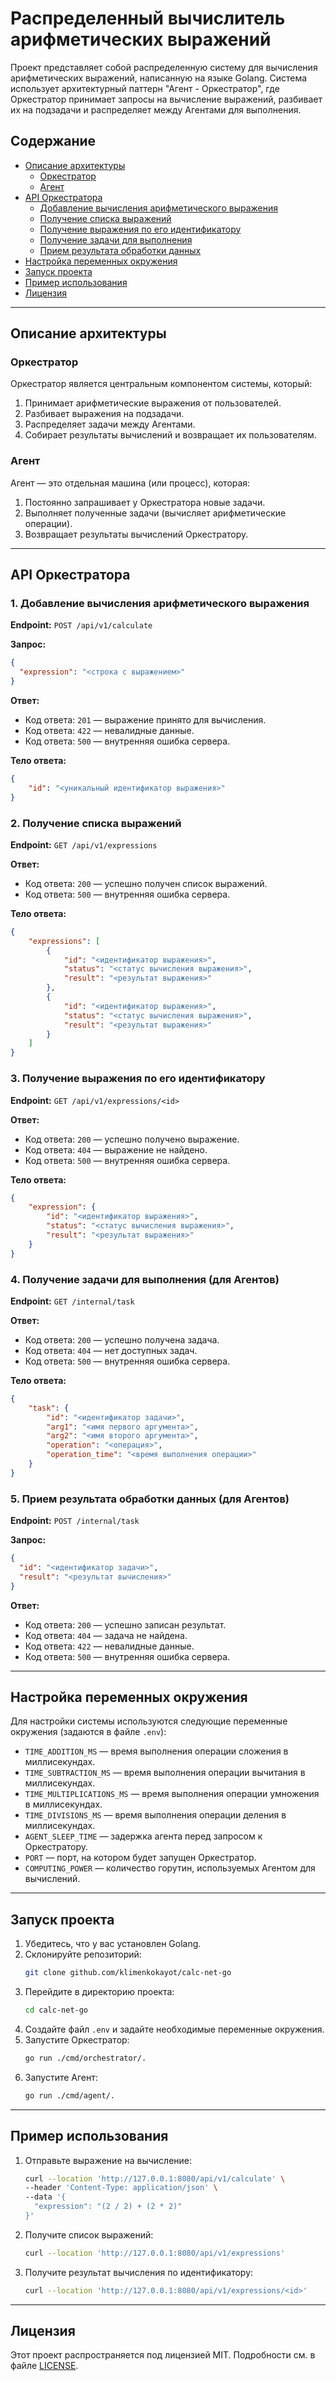 # Распределенный вычислитель арифметических выражений

Проект представляет собой распределенную систему для вычисления арифметических выражений, написанную на языке Golang. Система использует архитектурный паттерн "Агент - Оркестратор", где Оркестратор принимает запросы на вычисление выражений, разбивает их на подзадачи и распределяет между Агентами для выполнения.

## Содержание
- [Описание архитектуры](#описание-архитектуры)
  - [Оркестратор](#оркестратор)
  - [Агент](#агент)
- [API Оркестратора](#api-оркестратора)
  - [Добавление вычисления арифметического выражения](#1-добавление-вычисления-арифметического-выражения)
  - [Получение списка выражений](#2-получение-списка-выражений)
  - [Получение выражения по его идентификатору](#3-получение-выражения-по-его-идентификатору)
  - [Получение задачи для выполнения](#4-получение-задачи-для-выполнения)
  - [Прием результата обработки данных](#5-прием-результата-обработки-данных)
- [Настройка переменных окружения](#настройка-переменных-окружения)
- [Запуск проекта](#запуск-проекта)
- [Пример использования](#пример-использования)
- [Лицензия](#лицензия)

---

## Описание архитектуры

### Оркестратор
Оркестратор является центральным компонентом системы, который:
1. Принимает арифметические выражения от пользователей.
2. Разбивает выражения на подзадачи.
3. Распределяет задачи между Агентами.
4. Собирает результаты вычислений и возвращает их пользователям.

### Агент
Агент — это отдельная машина (или процесс), которая:
1. Постоянно запрашивает у Оркестратора новые задачи.
2. Выполняет полученные задачи (вычисляет арифметические операции).
3. Возвращает результаты вычислений Оркестратору.

---

## API Оркестратора

### 1. Добавление вычисления арифметического выражения
**Endpoint:** `POST /api/v1/calculate`

**Запрос:**
```json
{
  "expression": "<строка с выражением>"
}
```

**Ответ:**
- Код ответа: `201` — выражение принято для вычисления.
- Код ответа: `422` — невалидные данные.
- Код ответа: `500` — внутренняя ошибка сервера.

**Тело ответа:**
```json
{
    "id": "<уникальный идентификатор выражения>"
}
```

### 2. Получение списка выражений
**Endpoint:** `GET /api/v1/expressions`

**Ответ:**
- Код ответа: `200` — успешно получен список выражений.
- Код ответа: `500` — внутренняя ошибка сервера.

**Тело ответа:**
```json
{
    "expressions": [
        {
            "id": "<идентификатор выражения>",
            "status": "<статус вычисления выражения>",
            "result": "<результат выражения>"
        },
        {
            "id": "<идентификатор выражения>",
            "status": "<статус вычисления выражения>",
            "result": "<результат выражения>"
        }
    ]
}
```

### 3. Получение выражения по его идентификатору
**Endpoint:** `GET /api/v1/expressions/<id>`

**Ответ:**
- Код ответа: `200` — успешно получено выражение.
- Код ответа: `404` — выражение не найдено.
- Код ответа: `500` — внутренняя ошибка сервера.

**Тело ответа:**
```json
{
    "expression": {
        "id": "<идентификатор выражения>",
        "status": "<статус вычисления выражения>",
        "result": "<результат выражения>"
    }
}
```

### 4. Получение задачи для выполнения (для Агентов)
**Endpoint:** `GET /internal/task`

**Ответ:**
- Код ответа: `200` — успешно получена задача.
- Код ответа: `404` — нет доступных задач.
- Код ответа: `500` — внутренняя ошибка сервера.

**Тело ответа:**
```json
{
    "task": {
        "id": "<идентификатор задачи>",
        "arg1": "<имя первого аргумента>",
        "arg2": "<имя второго аргумента>",
        "operation": "<операция>",
        "operation_time": "<время выполнения операции>"
    }
}
```

### 5. Прием результата обработки данных (для Агентов)
**Endpoint:** `POST /internal/task`

**Запрос:**
```json
{
  "id": "<идентификатор задачи>",
  "result": "<результат вычисления>"
}
```

**Ответ:**
- Код ответа: `200` — успешно записан результат.
- Код ответа: `404` — задача не найдена.
- Код ответа: `422` — невалидные данные.
- Код ответа: `500` — внутренняя ошибка сервера.

---

## Настройка переменных окружения

Для настройки системы используются следующие переменные окружения (задаются в файле `.env`):

- `TIME_ADDITION_MS` — время выполнения операции сложения в миллисекундах.
- `TIME_SUBTRACTION_MS` — время выполнения операции вычитания в миллисекундах.
- `TIME_MULTIPLICATIONS_MS` — время выполнения операции умножения в миллисекундах.
- `TIME_DIVISIONS_MS` — время выполнения операции деления в миллисекундах.
- `AGENT_SLEEP_TIME` — задержка агента перед запросом к Оркестратору.
- `PORT` — порт, на котором будет запущен Оркестратор.
- `COMPUTING_POWER` — количество горутин, используемых Агентом для вычислений.

---

## Запуск проекта

1. Убедитесь, что у вас установлен Golang.
2. Склонируйте репозиторий:
   ```bash
   git clone github.com/klimenkokayot/calc-net-go
   ```
3. Перейдите в директорию проекта:
   ```bash
   cd calc-net-go
   ```
4. Создайте файл `.env` и задайте необходимые переменные окружения.
5. Запустите Оркестратор:
   ```bash
   go run ./cmd/orchestrator/.
   ```
6. Запустите Агент:
   ```bash
   go run ./cmd/agent/.
   ```

---

## Пример использования

1. Отправьте выражение на вычисление:
   ```bash
   curl --location 'http://127.0.0.1:8080/api/v1/calculate' \
   --header 'Content-Type: application/json' \
   --data '{
     "expression": "(2 / 2) + (2 * 2)"
   }'
   ```
2. Получите список выражений:
   ```bash
   curl --location 'http://127.0.0.1:8080/api/v1/expressions'
   ```
3. Получите результат вычисления по идентификатору:
   ```bash
   curl --location 'http://127.0.0.1:8080/api/v1/expressions/<id>'
   ```

---

## Лицензия

Этот проект распространяется под лицензией MIT. Подробности см. в файле [LICENSE](LICENSE).